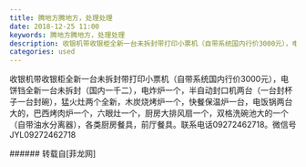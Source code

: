 ```yaml
---
title: 腾地方腾地方，处理处理
date: 2018-12-25 11:00
keywords: 腾地方腾地方，处理处理
description: 收银机带收银柜全新一台未拆封带打印小票机（自带系统国内行价3000元），电饼铛全新一台未拆封（国内一千二），电炸炉一个，半自动封口机两台（一台封杯子一台封碗），猛火灶两个全新，木炭烧烤炉一个，快餐保温炉一台，电饭锅两台大的，巴西烤肉炉一个，六眼灶一个，厨房大排风扇一个，双格洗碗池大的一个（自带油水分离器），各类厨房餐具，前厅餐具。联系电话09272462718。微信号JYL09272462718
categories: used
---
```

<td class="t_f" id="postmessage_2552996">

收银机带收银柜全新一台未拆封带打印小票机（自带系统国内行价3000元），电饼铛全新一台未拆封（国内一千二），电炸炉一个，半自动封口机两台（一台封杯子一台封碗），猛火灶两个全新，木炭烧烤炉一个，快餐保温炉一台，电饭锅两台大的，巴西烤肉炉一个，六眼灶一个，厨房大排风扇一个，双格洗碗池大的一个（自带油水分离器），各类厨房餐具，前厅餐具。联系电话09272462718。微信号JYL09272462718<br/>
</td>
###### 转载自[菲龙网]